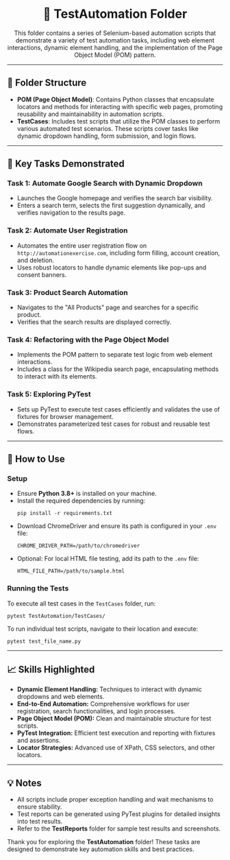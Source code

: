<h1 align="center">📂 TestAutomation Folder</h1>

<p align="center">
    This folder contains a series of Selenium-based automation scripts that demonstrate a variety of test automation tasks, including web element interactions, dynamic element handling, and the implementation of the Page Object Model (POM) pattern.
</p>

<hr>

<h2>📁 Folder Structure</h2>

<ul>
    <li><strong>POM (Page Object Model)</strong>: Contains Python classes that encapsulate locators and methods for interacting with specific web pages, promoting reusability and maintainability in automation scripts.</li>
    <li><strong>TestCases</strong>: Includes test scripts that utilize the POM classes to perform various automated test scenarios. These scripts cover tasks like dynamic dropdown handling, form submission, and login flows.</li>
</ul>

<hr>

<h2>🧪 Key Tasks Demonstrated</h2>

<h3>Task 1: Automate Google Search with Dynamic Dropdown</h3>
<ul>
    <li>Launches the Google homepage and verifies the search bar visibility.</li>
    <li>Enters a search term, selects the first suggestion dynamically, and verifies navigation to the results page.</li>
</ul>

<h3>Task 2: Automate User Registration</h3>
<ul>
    <li>Automates the entire user registration flow on <code>http://automationexercise.com</code>, including form filling, account creation, and deletion.</li>
    <li>Uses robust locators to handle dynamic elements like pop-ups and consent banners.</li>
</ul>

<h3>Task 3: Product Search Automation</h3>
<ul>
    <li>Navigates to the "All Products" page and searches for a specific product.</li>
    <li>Verifies that the search results are displayed correctly.</li>
</ul>

<h3>Task 4: Refactoring with the Page Object Model</h3>
<ul>
    <li>Implements the POM pattern to separate test logic from web element interactions.</li>
    <li>Includes a class for the Wikipedia search page, encapsulating methods to interact with its elements.</li>
</ul>

<h3>Task 5: Exploring PyTest</h3>
<ul>
    <li>Sets up PyTest to execute test cases efficiently and validates the use of fixtures for browser management.</li>
    <li>Demonstrates parameterized test cases for robust and reusable test flows.</li>
</ul>

<hr>

<h2>🔧 How to Use</h2>

<h3>Setup</h3>
<ul>
    <li>Ensure <strong>Python 3.8+</strong> is installed on your machine.</li>
    <li>Install the required dependencies by running:
        <pre><code>pip install -r requirements.txt</code></pre>
    </li>
    <li>Download ChromeDriver and ensure its path is configured in your <code>.env</code> file:
        <pre><code>CHROME_DRIVER_PATH=/path/to/chromedriver</code></pre>
    </li>
    <li>Optional: For local HTML file testing, add its path to the <code>.env</code> file:
        <pre><code>HTML_FILE_PATH=/path/to/sample.html</code></pre>
    </li>
</ul>

<h3>Running the Tests</h3>
<p>To execute all test cases in the <code>TestCases</code> folder, run:</p>
<pre><code>pytest TestAutomation/TestCases/</code></pre>
<p>To run individual test scripts, navigate to their location and execute:</p>
<pre><code>pytest test_file_name.py</code></pre>

<hr>

<h2>📈 Skills Highlighted</h2>
<ul>
    <li><strong>Dynamic Element Handling:</strong> Techniques to interact with dynamic dropdowns and web elements.</li>
    <li><strong>End-to-End Automation:</strong> Comprehensive workflows for user registration, search functionalities, and login processes.</li>
    <li><strong>Page Object Model (POM):</strong> Clean and maintainable structure for test scripts.</li>
    <li><strong>PyTest Integration:</strong> Efficient test execution and reporting with fixtures and assertions.</li>
    <li><strong>Locator Strategies:</strong> Advanced use of XPath, CSS selectors, and other locators.</li>
</ul>

<hr>

<h2>💡 Notes</h2>
<ul>
    <li>All scripts include proper exception handling and wait mechanisms to ensure stability.</li>
    <li>Test reports can be generated using PyTest plugins for detailed insights into test results.</li>
    <li>Refer to the <strong>TestReports</strong> folder for sample test results and screenshots.</li>
</ul>

<p>Thank you for exploring the <strong>TestAutomation</strong> folder! These tasks are designed to demonstrate key automation skills and best practices.</p>
